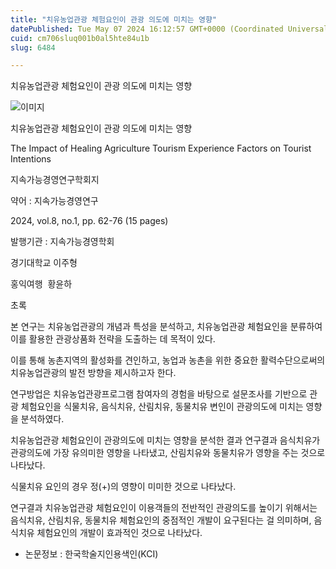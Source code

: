 ```yaml
---
title: "치유농업관광 체험요인이 관광 의도에 미치는 영향"
datePublished: Tue May 07 2024 16:12:57 GMT+0000 (Coordinated Universal Time)
cuid: cm706sluq001b0al5hte84u1b
slug: 6484

---
```



치유농업관광 체험요인이 관광 의도에 미치는 영향

![이미지](https://cdn.hashnode.com/res/hashnode/image/upload/v1739260496966/1f65a886-3bad-4c52-8c24-de52d1e542f6.jpeg)

치유농업관광 체험요인이 관광 의도에 미치는 영향

The Impact of Healing Agriculture Tourism Experience Factors on Tourist Intentions

지속가능경영연구학회지

약어 : 지속가능경영연구

2024, vol.8, no.1, pp. 62-76 (15 pages)

발행기관 : 지속가능경영학회

경기대학교 이주형

홍익여행  황윤하

초록

본 연구는 치유농업관광의 개념과 특성을 분석하고, 치유농업관광 체험요인을 분류하여 이를 활용한 관광상품화 전략을 도출하는 데 목적이 있다.

이를 통해 농촌지역의 활성화를 견인하고, 농업과 농촌을 위한 중요한 활력수단으로써의 치유농업관광의 발전 방향을 제시하고자 한다.

연구방업은 치유농업관광프로그램 참여자의 경험을 바탕으로 설문조사를 기반으로 관광 체험요인을 식물치유, 음식치유, 산림치유, 동물치유 변인이 관광의도에 미치는 영향을 분석하였다.

치유농업관광 체험요인이 관광의도에 미치는 영향을 분석한 결과 연구결과 음식치유가 관광의도에 가장 유의미한 영향을 나타냈고, 산림치유와 동물치유가 영향을 주는 것으로 나타났다.

식물치유 요인의 경우 정(+)의 영향이 미미한 것으로 나타났다.

연구결과 치유농업관광 체험요인이 이용객들의 전반적인 관광의도를 높이기 위해서는 음식치유, 산림치유, 동물치유 체험요인의 중점적인 개발이 요구된다는 걸 의미하며, 음식치유 체험요인의 개발이 효과적인 것으로 나타났다.

* 논문정보 : 한국학술지인용색인(KCI)